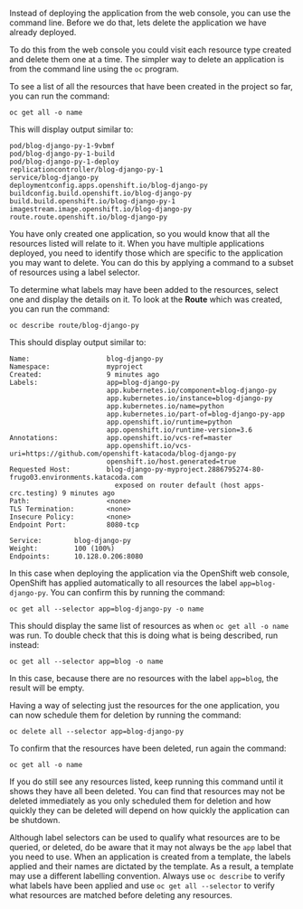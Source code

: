 Instead of deploying the application from the web console, you can use the command line. Before we do that, lets delete the application we have already deployed.

To do this from the web console you could visit each resource type created and delete them one at a time. The simpler way to delete an application is from the command line using the ``oc`` program.

To see a list of all the resources that have been created in the project so far, you can run the command:

```execute
oc get all -o name
```

This will display output similar to:

```
pod/blog-django-py-1-9vbmf
pod/blog-django-py-1-build
pod/blog-django-py-1-deploy
replicationcontroller/blog-django-py-1
service/blog-django-py
deploymentconfig.apps.openshift.io/blog-django-py
buildconfig.build.openshift.io/blog-django-py
build.build.openshift.io/blog-django-py-1
imagestream.image.openshift.io/blog-django-py
route.route.openshift.io/blog-django-py
```

You have only created one application, so you would know that all the resources listed will relate to it. When you have multiple applications deployed, you need to identify those which are specific to the application you may want to delete. You can do this by applying a command to a subset of resources using a label selector.

To determine what labels may have been added to the resources, select one and display the details on it. To look at the **Route** which was created, you can run the command:

```execute
oc describe route/blog-django-py
```

This should display output similar to:

```
Name:                   blog-django-py
Namespace:              myproject
Created:                9 minutes ago
Labels:                 app=blog-django-py
                        app.kubernetes.io/component=blog-django-py
                        app.kubernetes.io/instance=blog-django-py
                        app.kubernetes.io/name=python
                        app.kubernetes.io/part-of=blog-django-py-app
                        app.openshift.io/runtime=python
                        app.openshift.io/runtime-version=3.6
Annotations:            app.openshift.io/vcs-ref=master
                        app.openshift.io/vcs-uri=https://github.com/openshift-katacoda/blog-django-py
                        openshift.io/host.generated=true
Requested Host:         blog-django-py-myproject.2886795274-80-frugo03.environments.katacoda.com
                          exposed on router default (host apps-crc.testing) 9 minutes ago
Path:                   <none>
TLS Termination:        <none>
Insecure Policy:        <none>
Endpoint Port:          8080-tcp

Service:        blog-django-py
Weight:         100 (100%)
Endpoints:      10.128.0.206:8080
```

In this case when deploying the application via the OpenShift web console, OpenShift has applied automatically to all resources the label ``app=blog-django-py``. You can confirm this by running the command:

```execute
oc get all --selector app=blog-django-py -o name
```

This should display the same list of resources as when ``oc get all -o name`` was run. To double check that this is doing what is being described, run instead:

```execute
oc get all --selector app=blog -o name
```

In this case, because there are no resources with the label ``app=blog``, the result will be empty.

Having a way of selecting just the resources for the one application, you can now schedule them for deletion by running the command:

```execute
oc delete all --selector app=blog-django-py
```

To confirm that the resources have been deleted, run again the command:

```execute
oc get all -o name
```

If you do still see any resources listed, keep running this command until it shows they have all been deleted. You can find that resources may not be deleted immediately as you only scheduled them for deletion and how quickly they can be deleted will depend on how quickly the application can be shutdown.

Although label selectors can be used to qualify what resources are to be queried, or deleted, do be aware that it may not always be the ``app`` label that you need to use. When an application is created from a template, the labels applied and their names are dictated by the template. As a result, a template may use a different labelling convention. Always use ``oc describe`` to verify what labels have been applied and use ``oc get all --selector`` to verify what resources are matched before deleting any resources.
